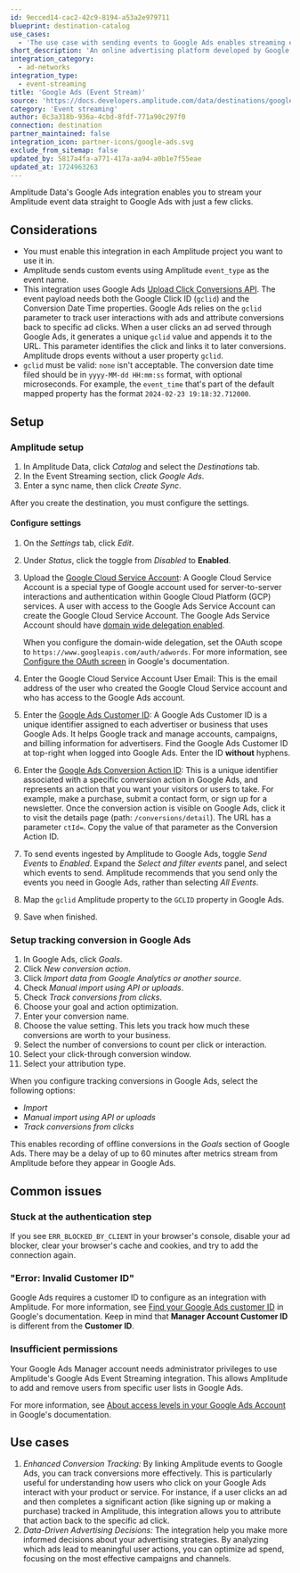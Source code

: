 ```yaml
---
id: 9ecced14-cac2-42c9-8194-a53a2e979711
blueprint: destination-catalog
use_cases:
  - 'The use case with sending events to Google Ads enables streaming events directly to the Google Ad network. This integration allows advertisers to track user interactions, such as clicks or conversions, in real-time and use this data to refine their advertising strategies and optimize ad placements for better results.'
short_description: 'An online advertising platform developed by Google, where advertisers bid to display brief advertisements, service offerings, product listings, or videos to web users.'
integration_category:
  - ad-networks
integration_type:
  - event-streaming
title: 'Google Ads (Event Stream)'
source: 'https://docs.developers.amplitude.com/data/destinations/google-ads'
category: 'Event streaming'
author: 0c3a318b-936a-4cbd-8fdf-771a90c297f0
connection: destination
partner_maintained: false
integration_icon: partner-icons/google-ads.svg
exclude_from_sitemap: false
updated_by: 5817a4fa-a771-417a-aa94-a0b1e7f55eae
updated_at: 1724963263
---
```

Amplitude Data's Google Ads integration enables you to stream your Amplitude event data straight to Google Ads with just a few clicks.

## Considerations

- You must enable this integration in each Amplitude project you want to use it in.
- Amplitude sends custom events using Amplitude `event_type` as the event name.
- This integration uses Google Ads [Upload Click Conversions API](https://developers.google.com/google-ads/api/docs/conversions/upload-clicks). The event payload needs both the Google Click ID (`gclid`) and the Conversion Date Time properties. Google Ads relies on the `gclid` parameter to track user interactions with ads and attribute conversions back to specific ad clicks. When a user clicks an ad served through Google Ads, it generates a unique `gclid` value and appends it to the URL. This parameter identifies the click and links it to later conversions. Amplitude drops events without a user property `gclid`.
- `gclid` must be valid: `none` isn't acceptable. The conversion date time filed should be in `yyyy-MM-dd HH:mm:ss` format, with optional microseconds. For example, the `event_time` that's part of the default mapped property has the format `2024-02-23 19:18:32.712000`.
  
## Setup

### Amplitude setup

1. In Amplitude Data, click *Catalog* and select the *Destinations* tab.
2. In the Event Streaming section, click *Google Ads*.
3. Enter a sync name, then click *Create Sync*.

After you create the destination, you must configure the settings.

#### Configure settings

1. On the *Settings* tab, click *Edit*.
2. Under *Status*, click the toggle from *Disabled* to **Enabled**.
3. Upload the [Google Cloud Service Account](https://developers.google.com/google-ads/api/docs/oauth/service-accounts): A Google Cloud Service Account is a special type of Google account used for server-to-server interactions and authentication within Google Cloud Platform (GCP) services. A user with access to the Google Ads Service Account can create the Google Cloud Service Account. The Google Ads Service Account should have [domain wide delegation enabled](https://developers.google.com/workspace/guides/create-credentials). 
      
      When you configure the domain-wide delegation, set the OAuth scope to `https://www.googleapis.com/auth/adwords`. For more information, see [Configure the OAuth screen](https://developers.google.com/google-ads/api/docs/get-started/oauth-cloud-project#configure_the_oauth_consent_screen) in Google's documentation.

4. Enter the Google Cloud Service Account User Email: This is the email address of the user who created the Google Cloud Service account and who has access to the Google Ads account.
5. Enter the [Google Ads Customer ID](https://support.google.com/google-ads/answer/1704344?hl=en): A Google Ads Customer ID is a unique identifier assigned to each advertiser or business that uses Google Ads. It helps Google track and manage accounts, campaigns, and billing information for advertisers. Find the Google Ads Customer ID at top-right when logged into Google Ads. Enter the ID **without** hyphens.
6. Enter the [Google Ads Conversion Action ID](https://support.google.com/google-ads/thread/105330243?hl=en&sjid=5504033552721490234-EU): This is a unique identifier associated with a specific conversion action in Google Ads, and represents an action that you want your visitors or users to take. For example, make a purchase, submit a contact form, or sign up for a newsletter. Once the conversion action is visible on Google Ads, click it to visit the details page (path: `/conversions/detail`). The URL has a parameter `ctId=`. Copy the value of that parameter as the Conversion Action ID.
7.  To send events ingested by Amplitude to Google Ads, toggle *Send Events* to *Enabled*. Expand the *Select and filter events* panel, and select which events to send. Amplitude recommends that you send only the events you need in Google Ads, rather than selecting *All Events*.
9.  Map the `gclid` Amplitude property to the `GCLID` property in Google Ads.
10. Save when finished.

### Setup tracking conversion in Google Ads

1. In Google Ads, click *Goals*.
2. Click *New conversion action*.
3. Click *Import data from Google Analytics or another source*.
4. Check *Manual import using API or uploads*.
5. Check *Track conversions from clicks*.
6. Choose your goal and action optimization.
7. Enter your conversion name.
8. Choose the value setting. This lets you track how much these conversions are worth to your business.
9. Select the number of conversions to count per click or interaction.
10. Select your click-through conversion window.
11. Select your attribution type.

When you configure tracking conversions in Google Ads, select the following options:

- *Import*
- *Manual import using API or uploads*
- *Track conversions from clicks*

This enables recording of offline conversions in the *Goals* section of Google Ads. There may be a delay of up to 60 minutes after metrics stream from Amplitude before they appear in Google Ads.

## Common issues

### Stuck at the authentication step

If you see `ERR_BLOCKED_BY_CLIENT` in your browser's console, disable your ad blocker, clear your browser's cache and cookies, and try to add the connection again.

### "Error: Invalid Customer ID"

Google Ads requires a customer ID to configure as an integration with Amplitude. For more information, see [Find your Google Ads customer ID](https://support.google.com/google-ads/answer/1704344?hl=en) in Google's documentation. Keep in mind that **Manager Account Customer ID** is different from the **Customer ID**.

### Insufficient permissions

Your Google Ads Manager account needs administrator privileges to use Amplitude's Google Ads Event Streaming integration. This allows Amplitude to add and remove users from specific user lists in Google Ads.

For more information, see [About access levels in your Google Ads Account
](https://support.google.com/google-ads/answer/9978556) in Google's documentation.

## Use cases

1. *Enhanced Conversion Tracking:* By linking Amplitude events to Google Ads, you can track conversions more effectively. This is particularly useful for understanding how users who click on your Google Ads interact with your product or service. For instance, if a user clicks an ad and then completes a significant action (like signing up or making a purchase) tracked in Amplitude, this integration allows you to attribute that action back to the specific ad click.
2. *Data-Driven Advertising Decisions:* The integration help you make more informed decisions about your advertising strategies. By analyzing which ads lead to meaningful user actions, you can optimize ad spend, focusing on the most effective campaigns and channels.